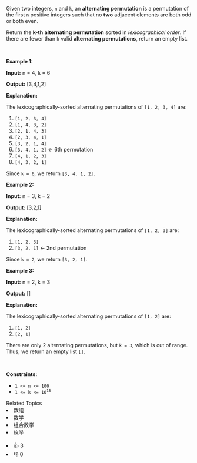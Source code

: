 <p>Given two integers, <code>n</code> and <code>k</code>, an <strong>alternating permutation</strong> is a permutation of the first <code>n</code> positive integers such that no <strong>two</strong> adjacent elements are both odd or both even.</p>

<p>Return the <strong>k-th</strong> <strong>alternating permutation</strong> sorted in <em>lexicographical order</em>. If there are fewer than <code>k</code> valid <strong>alternating permutations</strong>, return an empty list.</p>

<p>&nbsp;</p> 
<p><strong class="example">Example 1:</strong></p>

<div class="example-block"> 
 <p><strong>Input:</strong> <span class="example-io">n = 4, k = 6</span></p> 
</div>

<p><strong>Output:</strong> <span class="example-io">[3,4,1,2]</span></p>

<p><strong>Explanation:</strong></p>

<p>The lexicographically-sorted alternating permutations of <code>[1, 2, 3, 4]</code> are:</p>

<ol> 
 <li><code>[1, 2, 3, 4]</code></li> 
 <li><code>[1, 4, 3, 2]</code></li> 
 <li><code>[2, 1, 4, 3]</code></li> 
 <li><code>[2, 3, 4, 1]</code></li> 
 <li><code>[3, 2, 1, 4]</code></li> 
 <li><code>[3, 4, 1, 2]</code> ← 6th permutation</li> 
 <li><code>[4, 1, 2, 3]</code></li> 
 <li><code>[4, 3, 2, 1]</code></li> 
</ol>

<p>Since <code>k = 6</code>, we return <code>[3, 4, 1, 2]</code>.</p>

<p><strong class="example">Example 2:</strong></p>

<div class="example-block"> 
 <p><strong>Input:</strong> <span class="example-io">n = 3, k = 2</span></p> 
</div>

<p><strong>Output:</strong> <span class="example-io">[3,2,1]</span></p>

<p><strong>Explanation:</strong></p>

<p>The lexicographically-sorted alternating permutations of <code>[1, 2, 3]</code> are:</p>

<ol> 
 <li><code>[1, 2, 3]</code></li> 
 <li><code>[3, 2, 1]</code> ← 2nd permutation</li> 
</ol>

<p>Since <code>k = 2</code>, we return <code>[3, 2, 1]</code>.</p>

<p><strong class="example">Example 3:</strong></p>

<div class="example-block"> 
 <p><strong>Input:</strong> <span class="example-io">n = 2, k = 3</span></p> 
</div>

<p><strong>Output:</strong> <span class="example-io">[]</span></p>

<p><strong>Explanation:</strong></p>

<p>The lexicographically-sorted alternating permutations of <code>[1, 2]</code> are:</p>

<ol> 
 <li><code>[1, 2]</code></li> 
 <li><code>[2, 1]</code></li> 
</ol>

<p>There are only 2 alternating permutations, but <code>k = 3</code>, which is out of range. Thus, we return an empty list <code>[]</code>.</p>

<p>&nbsp;</p> 
<p><strong>Constraints:</strong></p>

<ul> 
 <li><code>1 &lt;= n &lt;= 100</code></li> 
 <li><code>1 &lt;= k &lt;= 10<sup>15</sup></code></li> 
</ul>

<div><div>Related Topics</div><div><li>数组</li><li>数学</li><li>组合数学</li><li>枚举</li></div></div><br><div><li>👍 3</li><li>👎 0</li></div>